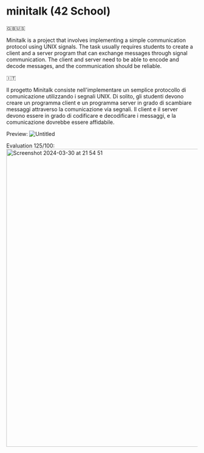 # minitalk (42 School)

🇬🇧🇺🇸

Minitalk is a project that involves implementing a simple communication protocol using UNIX signals.
The task usually requires students to create a client and a server program that can exchange messages through signal communication.
The client and server need to be able to encode and decode messages, and the communication should be reliable.

🇮🇹

Il progetto Minitalk consiste nell'implementare un semplice protocollo di comunicazione utilizzando i segnali UNIX. 
Di solito, gli studenti devono creare un programma client e un programma server in grado di scambiare messaggi attraverso la comunicazione via segnali.
Il client e il server devono essere in grado di codificare e decodificare i messaggi, e la comunicazione dovrebbe essere affidabile.

Preview:
![Untitled](https://github.com/chsassi/minitalk-42/assets/146337608/98053c3f-663d-470f-8432-91af56ed1fc4)

Evaluation 125/100:
<img width="785" alt="Screenshot 2024-03-30 at 21 54 51" src="https://github.com/chsassi/minitalk-42/assets/146337608/294bbbf9-f04c-44ae-adfd-62e200f933c7">
